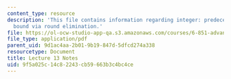 ```yaml
---
content_type: resource
description: 'This file contains information regarding integer: predecessor lower
  bound via round elimination.'
file: https://ol-ocw-studio-app-qa.s3.amazonaws.com/courses/6-851-advanced-data-structures-spring-2012/9f5a025c14c82243cb59663b3c4bc4ce_MIT6_851S12_Lec13.pdf
file_type: application/pdf
parent_uid: 9d1ac4aa-2b01-9b19-847d-5dfcd274a338
resourcetype: Document
title: Lecture 13 Notes
uid: 9f5a025c-14c8-2243-cb59-663b3c4bc4ce
---
```

